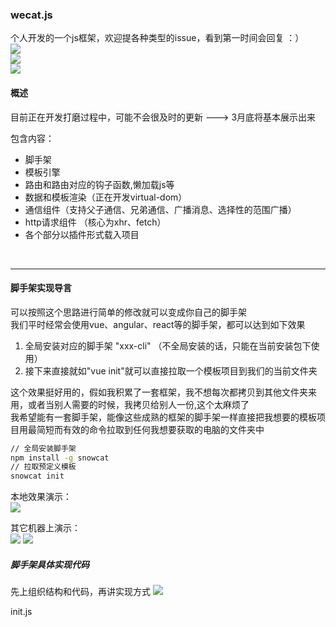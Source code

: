 ###  wecat.js
个人开发的一个js框架，欢迎提各种类型的issue，看到第一时间会回复   ：）    
![](https://img.shields.io/badge/%E8%84%9A%E6%89%8B%E6%9E%B6cli-0.0.1%7Cnode%7Cnpm%7Ccommander%7Cgit-brightgreen.svg)    
![](https://img.shields.io/badge/%E6%A8%A1%E6%9D%BF%E5%BC%95%E6%93%8Etemplate-0.0.1%7Creg%7Cnew%20Function-brightgreen.svg)    
![](https://img.shields.io/badge/%E8%B7%AF%E7%94%B1router-1.0.0%7Chash%7Clazy%20load%7Chook%20function-brightgreen.svg)   
    
         
         

#### 概述

目前正在开发打磨过程中，可能不会很及时的更新 ---> 3月底将基本展示出来
<br>

包含内容：
- 脚手架 
- 模板引擎  
- 路由和路由对应的钩子函数,懒加载js等 
- 数据和模板渲染（正在开发virtual-dom）
- 通信组件（支持父子通信、兄弟通信、广播消息、选择性的范围广播）
- http请求组件 （核心为xhr、fetch）
- 各个部分以插件形式载入项目 

<br>

---
####  脚手架实现导言
可以按照这个思路进行简单的修改就可以变成你自己的脚手架   
我们平时经常会使用vue、angular、react等的脚手架，都可以达到如下效果
1. 全局安装对应的脚手架  "xxx-cli"  （不全局安装的话，只能在当前安装包下使用）
2. 接下来直接就如"vue init"就可以直接拉取一个模板项目到我们的当前文件夹

这个效果挺好用的，假如我积累了一套框架，我不想每次都拷贝到其他文件夹来用，或者当别人需要的时候，我拷贝给别人一份,这个太麻烦了   
我希望能有一套脚手架，能像这些成熟的框架的脚手架一样直接把我想要的模板项目用最简短而有效的命令拉取到任何我想要获取的电脑的文件夹中   
```bash
// 全局安装脚手架
npm install -g snowcat
// 拉取预定义模板
snowcat init
```   

本地效果演示：
<br>
![](http://7xl4c6.com1.z0.glb.clouddn.com/FjpPFQiEG8LPV5H84LvPmX1YQ4uW)

其它机器上演示：
<br>
![](http://7xl4c6.com1.z0.glb.clouddn.com/FuN7_ko3l211kWoorHjVYR_z0pQe)
![](http://7xl4c6.com1.z0.glb.clouddn.com/FnfbDsCKUt8RfvNG3lQKh6d8uRzw)

#####   脚手架具体实现代码


先上组织结构和代码，再讲实现方式
![](http://7xl4c6.com1.z0.glb.clouddn.com/FhwI85CdnZJUy-SICWeOOzCdt5bg)

init.js
```bash

```
















